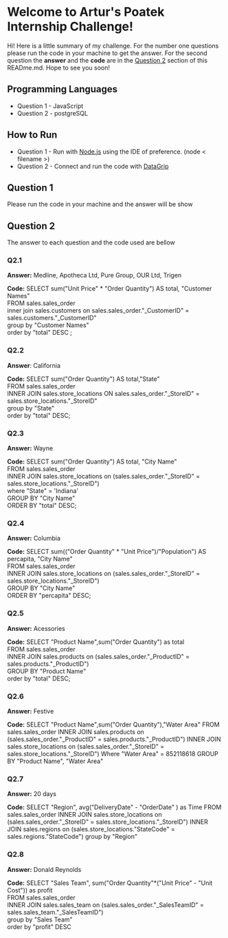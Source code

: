 # Welcome to Artur's Poatek Internship Challenge!
Hi! Here is a little summary of my challenge. For the number one questions please run the code in your machine to get the answer. For the second question the **answer** and the **code** are in the [Question 2](#question-2) section of this READme.md. Hope to see you soon!

## Programming Languages

 - Question 1 - JavaScript  
 - Question 2 - postgreSQL
 
 
## How to Run 

 -  Question 1 - Run with [Node.js](nodejs.org) using the IDE of preference. (node < filename >)
 -  Question 2 - Connect and run the code with [DataGrip](https://www.jetbrains.com/datagrip/)
 
  
## Question 1  
  Please run the code in your machine and the answer will be show 
  
## Question 2 
   The answer to each question and the code used are bellow
  
  ### Q2.1  
   **Answer:** Medline, Apotheca Ltd, Pure Group, OUR Ltd, Trigen
   
   **Code:** 
    SELECT sum("Unit Price" * "Order Quantity") AS total, "Customer Names"  
    FROM sales.sales_order  
    inner join sales.customers on sales.sales_order."_CustomerID" = sales.customers."_CustomerID"  
    group by "Customer Names"  
    order by "total" DESC ;

   ### Q2.2  
   **Answer**: California 
   
   **Code:** 
    SELECT sum("Order Quantity") AS total,"State"  
    FROM sales.sales_order  
    INNER JOIN sales.store_locations ON sales.sales_order."_StoreID" = sales.store_locations."_StoreID"  
    group by "State"  
    order by "total" DESC;
	
   ### Q2.3  
   **Answer:** Wayne
   
   **Code:** 
    SELECT sum("Order Quantity") AS total, "City Name"  
    FROM sales.sales_order  
    INNER JOIN sales.store_locations on (sales.sales_order."_StoreID" = sales.store_locations."_StoreID")  
    where "State" =  'Indiana'  
    GROUP BY "City Name"  
    ORDER BY "total" DESC;

   ### Q2.4  
   **Answer:** Columbia
   
   **Code:** 
    SELECT sum(("Order Quantity" *  "Unit Price")/"Population") AS percapita, "City Name"  
    FROM sales.sales_order  
    INNER JOIN sales.store_locations on (sales.sales_order."_StoreID" = sales.store_locations."_StoreID")  
    GROUP BY "City Name"  
    ORDER BY "percapita" DESC;

   ### Q2.5  
   **Answer:** Acessories
   
   **Code:** 
    SELECT "Product Name",sum("Order Quantity") as total  
    FROM sales.sales_order  
    INNER JOIN sales.products on (sales.sales_order."_ProductID" = sales.products."_ProductID")  
    GROUP BY "Product Name"  
    order by "total" DESC;

   ### Q2.6  
   **Answer:** Festive
   
   **Code:** 
    SELECT "Product Name",sum("Order Quantity"),"Water Area"
    FROM sales.sales_order
    INNER JOIN sales.products on (sales.sales_order."_ProductID"  = sales.products."_ProductID")
    INNER JOIN sales.store_locations on (sales.sales_order."_StoreID"  = sales.store_locations."_StoreID")
    Where "Water Area"  =  852118618
    GROUP BY "Product Name", "Water Area"

   ### Q2.7 
   **Answer:** 20 days
   
   **Code:** 
   SELECT "Region", avg("DeliveryDate"  -  "OrderDate" ) as  Time
   FROM sales.sales_order
   INNER JOIN sales.store_locations on (sales.sales_order."_StoreID"  = sales.store_locations."_StoreID")
   INNER JOIN sales.regions on (sales.store_locations."StateCode"  = sales.regions."StateCode")
   group by "Region"
	   
   ### Q2.8
   **Answer:** Donald Reynolds
   
   **Code:** 
   SELECT "Sales Team", sum("Order Quantity"*("Unit Price"  -  "Unit Cost")) as profit  
   FROM sales.sales_order  
   INNER JOIN sales.sales_team on (sales.sales_order."_SalesTeamID"  = sales.sales_team."_SalesTeamID")  
   group by "Sales Team"  
   order by "profit" DESC
